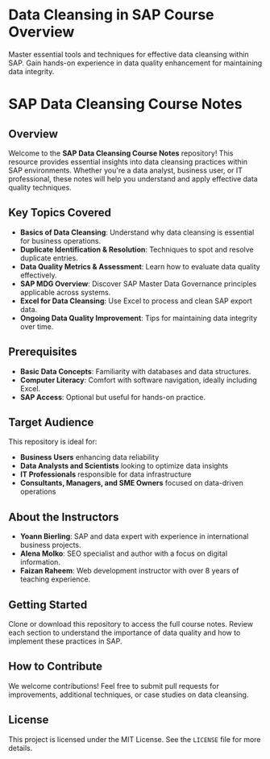# Data Cleansing in SAP Course Overview
Master essential tools and techniques for effective data cleansing within SAP. Gain hands-on experience in data quality enhancement for maintaining data integrity.

# SAP Data Cleansing Course Notes

## Overview
Welcome to the **SAP Data Cleansing Course Notes** repository! This resource provides essential insights into data cleansing practices within SAP environments. Whether you're a data analyst, business user, or IT professional, these notes will help you understand and apply effective data quality techniques.

## Key Topics Covered
- **Basics of Data Cleansing**: Understand why data cleansing is essential for business operations.
- **Duplicate Identification & Resolution**: Techniques to spot and resolve duplicate entries.
- **Data Quality Metrics & Assessment**: Learn how to evaluate data quality effectively.
- **SAP MDG Overview**: Discover SAP Master Data Governance principles applicable across systems.
- **Excel for Data Cleansing**: Use Excel to process and clean SAP export data.
- **Ongoing Data Quality Improvement**: Tips for maintaining data integrity over time.

## Prerequisites
- **Basic Data Concepts**: Familiarity with databases and data structures.
- **Computer Literacy**: Comfort with software navigation, ideally including Excel.
- **SAP Access**: Optional but useful for hands-on practice.

## Target Audience
This repository is ideal for:
- **Business Users** enhancing data reliability
- **Data Analysts and Scientists** looking to optimize data insights
- **IT Professionals** responsible for data infrastructure
- **Consultants, Managers, and SME Owners** focused on data-driven operations

## About the Instructors
- **Yoann Bierling**: SAP and data expert with experience in international business projects.
- **Alena Molko**: SEO specialist and author with a focus on digital information.
- **Faizan Raheem**: Web development instructor with over 8 years of teaching experience.

## Getting Started
Clone or download this repository to access the full course notes. Review each section to understand the importance of data quality and how to implement these practices in SAP.

## How to Contribute
We welcome contributions! Feel free to submit pull requests for improvements, additional techniques, or case studies on data cleansing.

## License
This project is licensed under the MIT License. See the `LICENSE` file for more details.

